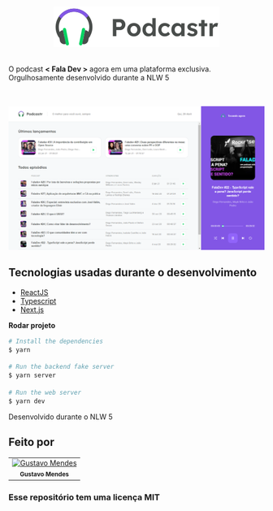 <div align="center">
  <img src=".github/podcastr-logo.svg" alt="Podcastr logo">
</div>

<br>
<p>
  O podcast <strong>< Fala Dev ></strong> agora em uma plataforma exclusiva. Orgulhosamente desenvolvido durante a NLW 5
</p>
<br><br>

<img src=".github/capa.png" alt="Capa">

## Tecnologias usadas durante o desenvolvimento
- [ReactJS](https://reactjs.org/)
- [Typescript](https://www.typescriptlang.org/)
- [Next.js](https://nextjs.org/)


**Rodar projeto**

```bash
# Install the dependencies
$ yarn

# Run the backend fake server
$ yarn server

# Run the web server
$ yarn dev
```

<p> Desenvolvido durante o NLW 5 </p>

## Feito por

<table>
  <tr>
    <td align="center">
      <a href="https://www.linkedin.com/in/gustavo-mendes-00661318b/">
        <img src="https://avatars.githubusercontent.com/u/71361227?v=4" width="100px;" alt="Gustavo Mendes"/><br>
        <sub>
          <b>Gustavo Mendes</b>
        </sub>
      </a>
    </td>
  </tr>

  
</table>

### Esse repositório tem uma licença MIT
